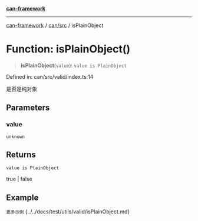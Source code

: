 [**can-framework**](../../../README.md)

***

[can-framework](../../../modules.md) / [can/src](../README.md) / isPlainObject

# Function: isPlainObject()

> **isPlainObject**(`value`): `value is PlainObject`

Defined in: can/src/valid/index.ts:14

是否是纯对象

## Parameters

### value

`unknown`

## Returns

`value is PlainObject`

true | false

## Example

```更多示例```
{../../docs/test/utils/valid/isPlainObject.md}
